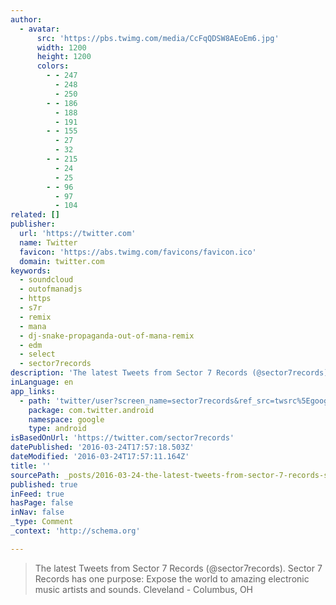 ```yaml
---
author:
  - avatar:
      src: 'https://pbs.twimg.com/media/CcFqQDSW8AEoEm6.jpg'
      width: 1200
      height: 1200
      colors:
        - - 247
          - 248
          - 250
        - - 186
          - 188
          - 191
        - - 155
          - 27
          - 32
        - - 215
          - 24
          - 25
        - - 96
          - 97
          - 104
related: []
publisher:
  url: 'https://twitter.com'
  name: Twitter
  favicon: 'https://abs.twimg.com/favicons/favicon.ico'
  domain: twitter.com
keywords:
  - soundcloud
  - outofmanadjs
  - https
  - s7r
  - remix
  - mana
  - dj-snake-propaganda-out-of-mana-remix
  - edm
  - select
  - sector7records
description: 'The latest Tweets from Sector 7 Records (@sector7records). Sector 7 Records has one purpose: Expose the world to amazing electronic music artists and sounds. Cleveland - Columbus, OH'
inLanguage: en
app_links:
  - path: 'twitter/user?screen_name=sector7records&ref_src=twsrc%5Egoogle%7Ctwcamp%5Eandroidseo%7Ctwgr%5Eprofile'
    package: com.twitter.android
    namespace: google
    type: android
isBasedOnUrl: 'https://twitter.com/sector7records'
datePublished: '2016-03-24T17:57:18.503Z'
dateModified: '2016-03-24T17:57:11.164Z'
title: ''
sourcePath: _posts/2016-03-24-the-latest-tweets-from-sector-7-records-sector7records-s.md
published: true
inFeed: true
hasPage: false
inNav: false
_type: Comment
_context: 'http://schema.org'

---
```

> The latest Tweets from Sector 7 Records (@sector7records). Sector 7 Records has one purpose: Expose the world to amazing electronic music artists and sounds. Cleveland - Columbus, OH